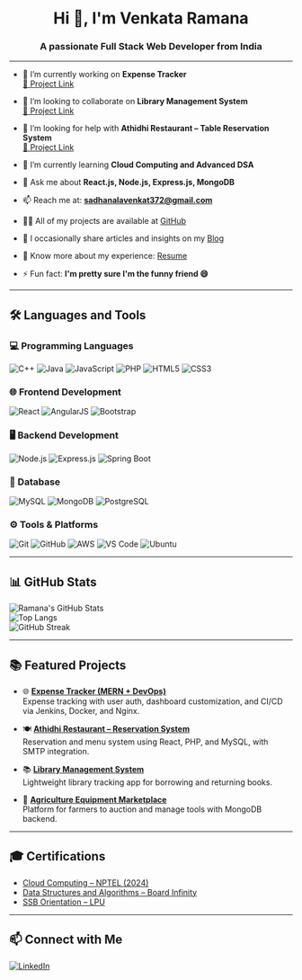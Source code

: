 <h1 align="center">Hi 👋, I'm Venkata Ramana</h1>
<h3 align="center">A passionate Full Stack Web Developer from India</h3>

---

- 🔭 I’m currently working on **Expense Tracker**  
  [🔗 Project Link](https://github.com/Ramana372/finance-tracker)

- 👯 I’m looking to collaborate on **Library Management System**  
  [🔗 Project Link](https://github.com/Ramana372/Library-Management-System)

- 🤝 I’m looking for help with **Athidhi Restaurant – Table Reservation System**  
  [🔗 Project Link](https://github.com/venkat2k3/athidhi_restaurant)

- 🌱 I’m currently learning **Cloud Computing and Advanced DSA**

- 💬 Ask me about **React.js, Node.js, Express.js, MongoDB**

- 📫 Reach me at: **sadhanalavenkat372@gmail.com**

- 👨‍💻 All of my projects are available at [GitHub](https://github.com/Ramana372)

- 📝 I occasionally share articles and insights on my [Blog](#)

- 📄 Know more about my experience: [Resume](#)

- ⚡ Fun fact: **I'm pretty sure I'm the funny friend 😄**

---

## 🛠️ Languages and Tools

### 💻 Programming Languages
![C++](https://img.shields.io/badge/-C++-00599C?&logo=c%2B%2B)
![Java](https://img.shields.io/badge/-Java-007396?&logo=java)
![JavaScript](https://img.shields.io/badge/-JavaScript-F7DF1E?&logo=javascript)
![PHP](https://img.shields.io/badge/-PHP-777BB4?&logo=php)
![HTML5](https://img.shields.io/badge/-HTML5-E34F26?&logo=html5)
![CSS3](https://img.shields.io/badge/-CSS3-1572B6?&logo=css3)

### 🌐 Frontend Development
![React](https://img.shields.io/badge/-React-20232A?&logo=react)
![AngularJS](https://img.shields.io/badge/-AngularJS-E23237?&logo=angularjs)
![Bootstrap](https://img.shields.io/badge/-Bootstrap-563D7C?&logo=bootstrap)

### 🖥 Backend Development
![Node.js](https://img.shields.io/badge/-Node.js-339933?&logo=node.js)
![Express.js](https://img.shields.io/badge/-Express.js-000000?&logo=express)
![Spring Boot](https://img.shields.io/badge/-Spring%20Boot-6DB33F?&logo=spring)

### 🧠 Database
![MySQL](https://img.shields.io/badge/-MySQL-4479A1?&logo=mysql)
![MongoDB](https://img.shields.io/badge/-MongoDB-4EA94B?&logo=mongodb)
![PostgreSQL](https://img.shields.io/badge/-PostgreSQL-4EA94B?&logo=postgreSQL)

### ⚙️ Tools & Platforms
![Git](https://img.shields.io/badge/-Git-F05032?&logo=git)
![GitHub](https://img.shields.io/badge/-GitHub-181717?&logo=github)
![AWS](https://img.shields.io/badge/-AWS-232F3E?&logo=amazon-aws)
![VS Code](https://img.shields.io/badge/-VS%20Code-007ACC?&logo=visual-studio-code)
![Ubuntu](https://img.shields.io/badge/-Ubuntu-E95420?&logo=ubuntu)

---

## 📊 GitHub Stats

![Ramana's GitHub Stats](https://github-readme-stats.vercel.app/api?username=ramana372&show_icons=true&theme=radical)  
![Top Langs](https://github-readme-stats.vercel.app/api/top-langs/?username=ramana372&layout=compact&theme=radical)  
![GitHub Streak](https://streak-stats.demolab.com/?user=ramana372&theme=radical)

---

## 📚 Featured Projects

- 🌐 **[Expense Tracker (MERN + DevOps)](https://github.com/Ramana372/finance-tracker)**  
  Expense tracking with user auth, dashboard customization, and CI/CD via Jenkins, Docker, and Nginx.

- 🍽 **[Athidhi Restaurant – Reservation System](https://github.com/venkat2k3/athidhi_restaurant)**  
  Reservation and menu system using React, PHP, and MySQL, with SMTP integration.

- 📚 **[Library Management System](https://github.com/Ramana372/Library-Management-System)**  
  Lightweight library tracking app for borrowing and returning books.

- 🌾 **[Agriculture Equipment Marketplace](https://github.com/Ramana372/Agriculture-Equipmet-s)**  
  Platform for farmers to auction and manage tools with MongoDB backend.

---

## 🎓 Certifications

- [Cloud Computing – NPTEL (2024)](https://archive.nptel.ac.in/content/noc/NOC24/SEM2/Ecertificates/106/noc24-cs118/Course/NPTEL24CS118S95690029204382812.pdf)  
- [Data Structures and Algorithms – Board Infinity](https://drive.google.com/file/d/11tQ-EDCSbWvH-dmYE82WeHq8Vuyjk_NQ/view)  
- [SSB Orientation – LPU](https://drive.google.com/file/d/1tG4kusICVrPxadgRKwUCZujI8A1FYiAH/view)

---

## 📫 Connect with Me

[![LinkedIn](https://img.shields.io/badge/-LinkedIn-blue?style=flat&logo=linkedin)](https://www.linkedin.com/in/venkat)
